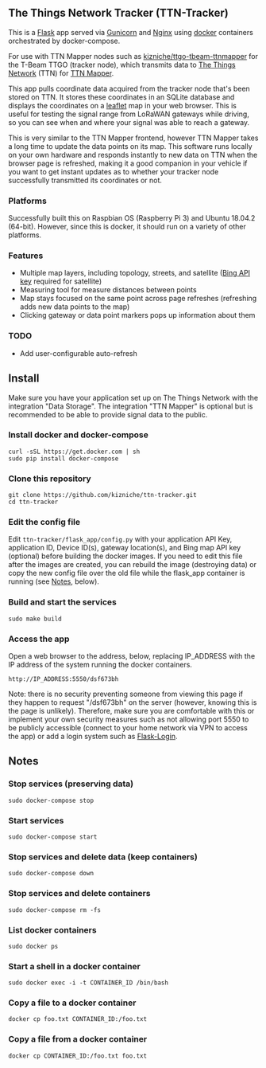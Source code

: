 ## The Things Network Tracker (TTN-Tracker)

This is a [Flask](http://flask.pocoo.org/) app served via [Gunicorn](https://github.com/benoitc/gunicorn) and [Nginx](http://nginx.org/) using [docker](https://www.docker.com/) containers orchestrated by docker-compose.

For use with TTN Mapper nodes such as [kizniche/ttgo-tbeam-ttnmapper](https://github.com/kizniche/ttgo-tbeam-ttnmapper) for the T-Beam TTGO (tracker node), which transmits data to [The Things Network](https://thethingsnetwork.org) (TTN) for [TTN Mapper](https://ttnmapper.org/).

This app pulls coordinate data acquired from the tracker node that's been stored on TTN. It stores these coordinates in an SQLite database and displays the coordinates on a [leaflet](https://github.com/Leaflet/Leaflet) map in your web browser. This is useful for testing the signal range from LoRaWAN gateways while driving, so you can see when and where your signal was able to reach a gateway.

This is very similar to the TTN Mapper frontend, however TTN Mapper takes a long time to update the data points on its map. This software runs locally on your own hardware and responds instantly to new data on TTN when the browser page is refreshed, making it a good companion in your vehicle if you want to get instant updates as to whether your tracker node successfully transmitted its coordinates or not.

### Platforms

Successfully built this on Raspbian OS (Raspberry Pi 3) and Ubuntu 18.04.2 (64-bit). However, since this is docker, it should run on a variety of other platforms.

### Features

 - Multiple map layers, including topology, streets, and satellite ([Bing API key](https://www.bingmapsportal.com) required for satellite)
 - Measuring tool for measure distances between points
 - Map stays focused on the same point across page refreshes (refreshing adds new data points to the map)
 - Clicking gateway or data point markers pops up information about them

### TODO

 - Add user-configurable auto-refresh


## Install

Make sure you have your application set up on The Things Network with the integration "Data Storage". The integration "TTN Mapper" is optional but is recommended to be able to provide signal data to the public.

### Install docker and docker-compose

```
curl -sSL https://get.docker.com | sh
sudo pip install docker-compose
```

### Clone this repository

```
git clone https://github.com/kizniche/ttn-tracker.git
cd ttn-tracker
```

### Edit the config file

Edit ```ttn-tracker/flask_app/config.py``` with your application API Key, application ID, Device ID(s), gateway location(s), and Bing map API key (optional) before building the docker images. If you need to edit this file after the images are created, you can rebuild the image (destroying data) or copy the new config file over the old file while the flask_app container is running (see [Notes](#notes), below).

### Build and start the services

```sudo make build```

### Access the app

Open a web browser to the address, below, replacing IP_ADDRESS with the IP address of the system running the docker containers.

```http://IP_ADDRESS:5550/dsf673bh```

Note: there is no security preventing someone from viewing this page if they happen to request "/dsf673bh" on the server (however, knowing this is the page is unlikely). Therefore, make sure you are comfortable with this or implement your own security measures such as not allowing port 5550 to be publicly accessible (connect to your home network via VPN to access the app) or add a login system such as [Flask-Login](https://github.com/maxcountryman/flask-login).


## Notes

### Stop services (preserving data)

```sudo docker-compose stop```

### Start services

```sudo docker-compose start```

### Stop services and delete data (keep containers)

```sudo docker-compose down```

### Stop services and delete containers

```sudo docker-compose rm -fs```

### List docker containers

```sudo docker ps```

### Start a shell in a docker container

```sudo docker exec -i -t CONTAINER_ID /bin/bash```

### Copy a file to a docker container

```docker cp foo.txt CONTAINER_ID:/foo.txt```

### Copy a file from a docker container

```docker cp CONTAINER_ID:/foo.txt foo.txt```

